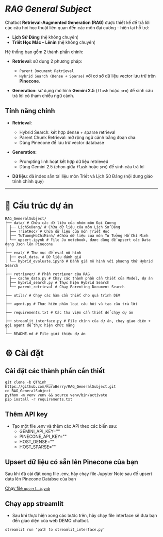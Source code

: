# ***RAG General Subject***
Chatbot **Retrieval-Augmented Generation (RAG)** được thiết kế để trả lời các câu hỏi học thuật liên quan đến các môn đại cương – hiện tại hỗ trợ:
- **Lịch Sử Đảng** (hệ không chuyên)
- **Triết Học Mác – Lênin** (hệ không chuyên)

Hệ thống bao gồm 2 thành phần chính:

- **Retrieval**: sử dụng 2 phương pháp:
    - `Parent Document Retrieval`
    - `Hybrid Search (Dense + Sparse)`
  với cơ sở dữ liệu vector lưu trữ trên **Pinecone**.

- **Generation**: sử dụng mô hình **Gemini 2.5** (`flash` hoặc `pro`) để sinh câu trả lời có tham chiếu ngữ cảnh.

## Tính năng chính

- **Retrieval**:
  - Hybrid Search: kết hợp dense + sparse retrieval
  - Parent Chunk Retrieval: mở rộng ngữ cảnh bằng đoạn cha
  - Dùng Pinecone để lưu trữ vector database

- **Generation**:
  - Prompting linh hoạt kết hợp dữ liệu retrieved
  - Dùng Gemini 2.5 (chọn giữa `flash` hoặc `pro`) để sinh câu trả lời

- **Dữ liệu**: đã index sẵn tài liệu môn Triết và Lịch Sử Đảng (nội dung giáo trình chính quy)

---
# 📁 Cấu trúc dự án
```text
RAG_GeneralSubject/
├── data/ # Chứa các dữ liệu của nhóm môn Đại Cương
│ ├── LichSuDang/ # Chứa dữ liệu của môn Lịch Sử Đảng
│ ├── TrietHoc/ # Chứa dữ liệu của môn Triết Học
│ ├── TuTuongHoChiMinh/ #Chứa dữ liệu của môn Tư Tưởng Hồ Chí Minh
│ └── upsert.ipynb # File Ju notebook, được dùng để upsert các Data dạng Json lên Pinecone
│
├── eval/ # Thư mục để eval mô hình
│ ├── eval_data. # Dữ liệu đánh giá
│ └── hybrid_evaluate.ipynb # Đánh giá mô hình với phương thứ Hybrid Search
│
├── retriever/ # Phần retriever của RAG
│ ├── cache_data.py # Chạy các thành phần cần thiết của Model, dự án
│ ├── hybrid_search.py # Thực hiện Hybrid Search
│ └── parent_retrieval # Chạy Parenting Document Search
│
├── utils/ # Chạy các hàm cần thiết cho quá trình DEV
│
├── agent.py # Thực hiện phân loại câu hỏi và tạo câu trả lời
│
├── requirements.txt # Các thư viện cần thiết để chạy dự án
│
├── streamlit_interface.py # File chính của dự án, chạy giao diện + gọi agent để thực hiện chức năng
│
└── README.md # File giới thiệu dự án
```

# ⚙️ Cài đặt
## Cài đặt các thành phần cần thiết
```
git clone -b QThinh___ https://github.com/KuroBerry/RAG_GeneralSubject.git
cd RAG_GeneralSubject
python -m venv venv && source venv/bin/activate
pip install -r requirements.txt
```

## Thêm API key
- Tạo một file .env và thêm các API theo các biến sau: 
    + GEMINI_API_KEY=""
    + PINECONE_API_KEY=""
    + HOST_DENSE=""
    + HOST_SPARSE=""

## Upsert dữ liệu có sẵn lên Pinecone của bạn
Sau khi đã cài đặt xong file .env, hãy chạy file Jupyter Note sau để upsert data lên Pinecone Databse của bạn

[Chạy file `upsert.ipynb`](./data/upsert.ipynb)

## Chạy app streamlit
- Sau khi thực hiện xong các bước trên, hãy chạy file interface sẽ đưa bạn đến giao diện của web DEMO chatbot.
```
streamlit run 'path to streamlit_interface.py'
```
